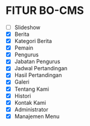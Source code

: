 FITUR BO-CMS
====================
- [ ] Slideshow
- [x] Berita
- [x] Kategori Berita
- [x] Pemain
- [x] Pengurus
- [x] Jabatan Pengurus
- [x] Jadwal Pertandingan
- [x] Hasil Pertandingan
- [x] Galeri
- [x] Tentang Kami
- [x] Histori
- [x] Kontak Kami
- [x] Administrator
- [x] Manajemen Menu
